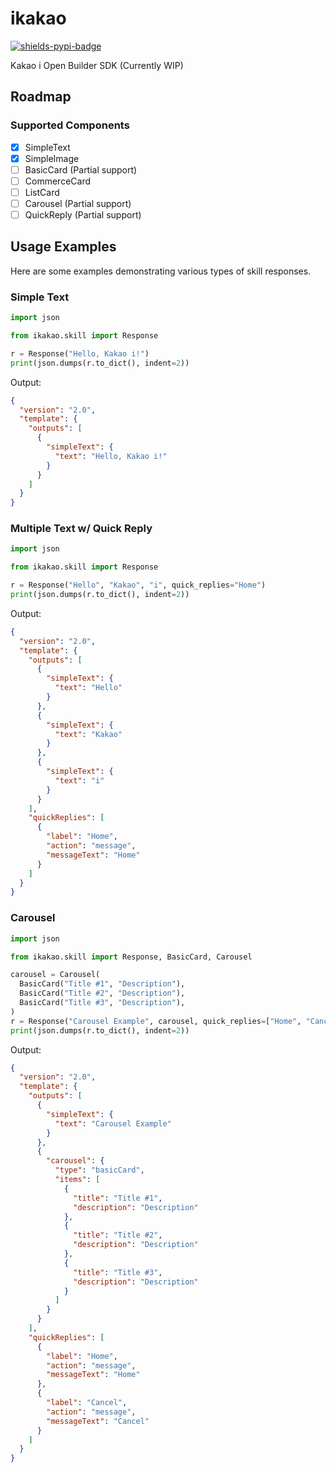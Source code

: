 # ikakao

[![shields-pypi-badge]](https://pypi.org/project/ikakao/)

[shields-pypi-badge]: https://img.shields.io/pypi/v/ikakao?style=flat-square&color=blue

Kakao i Open Builder SDK (Currently WIP)

## Roadmap

### Supported Components

- [x] SimpleText
- [x] SimpleImage
- [ ] BasicCard (Partial support)
- [ ] CommerceCard
- [ ] ListCard
- [ ] Carousel (Partial support)
- [ ] QuickReply (Partial support)

## Usage Examples

Here are some examples demonstrating various types of skill responses.

### Simple Text

```python
import json

from ikakao.skill import Response

r = Response("Hello, Kakao i!")
print(json.dumps(r.to_dict(), indent=2))
```

Output:
```json
{
  "version": "2.0",
  "template": {
    "outputs": [
      {
        "simpleText": {
          "text": "Hello, Kakao i!"
        }
      }
    ]
  }
}
```

### Multiple Text w/ Quick Reply

```python
import json

from ikakao.skill import Response

r = Response("Hello", "Kakao", "i", quick_replies="Home")
print(json.dumps(r.to_dict(), indent=2))
```

Output:
```json
{
  "version": "2.0",
  "template": {
    "outputs": [
      {
        "simpleText": {
          "text": "Hello"
        }
      },
      {
        "simpleText": {
          "text": "Kakao"
        }
      },
      {
        "simpleText": {
          "text": "i"
        }
      }
    ],
    "quickReplies": [
      {
        "label": "Home",
        "action": "message",
        "messageText": "Home"
      }
    ]
  }
}
```

### Carousel

```python
import json

from ikakao.skill import Response, BasicCard, Carousel

carousel = Carousel(
  BasicCard("Title #1", "Description"),
  BasicCard("Title #2", "Description"),
  BasicCard("Title #3", "Description"),
)
r = Response("Carousel Example", carousel, quick_replies=["Home", "Cancel"])
print(json.dumps(r.to_dict(), indent=2))
```

Output:
```json
{
  "version": "2.0",
  "template": {
    "outputs": [
      {
        "simpleText": {
          "text": "Carousel Example"
        }
      },
      {
        "carousel": {
          "type": "basicCard",
          "items": [
            {
              "title": "Title #1",
              "description": "Description"
            },
            {
              "title": "Title #2",
              "description": "Description"
            },
            {
              "title": "Title #3",
              "description": "Description"
            }
          ]
        }
      }
    ],
    "quickReplies": [
      {
        "label": "Home",
        "action": "message",
        "messageText": "Home"
      },
      {
        "label": "Cancel",
        "action": "message",
        "messageText": "Cancel"
      }
    ]
  }
}
```
